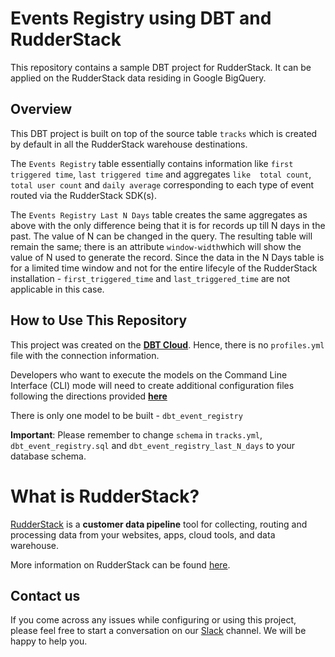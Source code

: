 # Events Registry using DBT and RudderStack

This repository contains a sample DBT project for RudderStack. It can be applied on the RudderStack data residing in Google BigQuery. 

## Overview

This DBT project is built on top of the source table `tracks` which is created by default in all the RudderStack warehouse destinations. 

The `Events Registry` table essentially contains information like `first triggered time`, `last triggered time` and aggregates `like 
total count`, `total user count` and `daily average` corresponding to each type of event routed via the RudderStack SDK(s).

The `Events Registry Last N Days` table creates the same aggregates as above with the only difference being that it is for records up till 
N days in the past. The value of N can be changed in the query. The resulting table will remain the same; there is an attribute 
`window-width`which will show the value of N used to generate the record. Since the data in the N Days table is for a limited time 
window and not for the entire lifecyle of the RudderStack installation - `first_triggered_time` and `last_triggered_time` are not
applicable in this case.

## How to Use This Repository

This project was created on the [**DBT Cloud**](https://cloud.getdbt.com). Hence, there is no `profiles.yml` file with the connection information. 

Developers who want to execute the models on the Command Line Interface (CLI) mode will need to create additional configuration files 
following the directions provided [**here**](https://docs.getdbt.com/docs/running-a-dbt-project/using-the-command-line-interface/)

There is only one model to be built - `dbt_event_registry`

**Important**: Please remember to change `schema` in `tracks.yml`, `dbt_event_registry.sql` and `dbt_event_registry_last_N_days` to your database schema.

# What is RudderStack?

[RudderStack](https://rudderstack.com/) is a **customer data pipeline** tool for collecting, routing and processing data from your websites, apps, cloud tools, and data warehouse.

More information on RudderStack can be found [here](https://github.com/rudderlabs/rudder-server).

## Contact us

If you come across any issues while configuring or using this project, please feel free to start a conversation on our [Slack](https://resources.rudderstack.com/join-rudderstack-slack) channel. We will be happy to help you.
